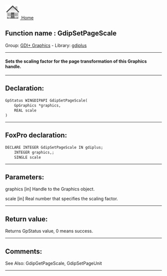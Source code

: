 [<img src="../../images/home.png"> Home ](https://github.com/VFPX/Win32API)  

## Function name : GdipSetPageScale
Group: [GDI+ Graphics](../../functions_group.md#GDIplus_Graphics)  -  Library: [gdiplus](../../Libraries.md#gdiplus)  
***  


#### Sets the scaling factor for the page transformation of this Graphics handle.
***  


## Declaration:
```foxpro  
GpStatus WINGDIPAPI GdipSetPageScale(
	GpGraphics *graphics,
	REAL scale
)  
```  
***  


## FoxPro declaration:
```foxpro  
DECLARE INTEGER GdipSetPageScale IN gdiplus;
	INTEGER graphics,;
	SINGLE scale  
```  
***  


## Parameters:
graphics
[in] Handle to the Graphics object.

scale
[in] Real number that specifies the scaling factor.  
***  


## Return value:
Returns GpStatus value, 0 means success.  
***  


## Comments:
See Also: GdipGetPageScale, GdipSetPageUnit   
  
***  

